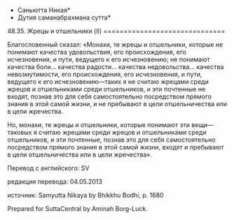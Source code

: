 * Саньютта Никая*
* Дутия саманабрахмана сутта*

48\.35\. Жрецы и отшельники \(II\)
\=\=\=\=\=\=\=\=\=\=\=\=\=\=\=\=\=\=\=\=\=\=\=\=\=\=\=\=\=\=

Благословенный сказал: «Монахи, те жрецы и отшельники, которые не понимают качества удовольствия, его происхождения, его исчезновения, и пути, ведущего к его исчезновению; не понимают качества боли… качества радости… качества недовольства… качества невозмутимости, его происхождения, его исчезновения, и пути, ведущего к его исчезновению—таких я не считаю жрецами среди жрецов и отшельниками среди отшельников, и эти почтенные не входят, познав это для себя самостоятельно посредством прямого знания в этой самой жизни, и не пребывают в цели отшельничества или в цели жречества\.

Но, монахи, те жрецы и отшельники, которые понимают эти вещи—таковых я считаю жрецами среди жрецов и отшельниками среди отшельников, и эти почтенные, познав это для себя самостоятельно посредством прямого знания в этой самой жизни, входят и пребывают в цели отшельничества или в цели жречества»\.

Перевод с английского: SV

редакция перевода: 04\.05\.2013

источник: Samyutta Nikaya by Bhikkhu Bodhi, p\. 1680

Prepared for SuttaCentral by Aminah Borg\-Luck\.